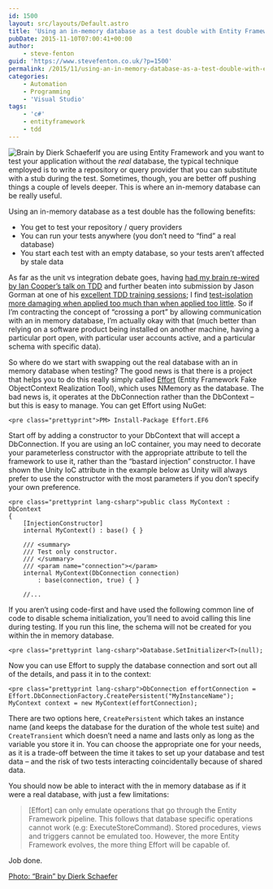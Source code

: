```yaml
---
id: 1500
layout: src/layouts/Default.astro
title: 'Using an in-memory database as a test double with Entity Framework'
pubDate: 2015-11-10T07:00:41+00:00
author:
    - steve-fenton
guid: 'https://www.stevefenton.co.uk/?p=1500'
permalink: /2015/11/using-an-in-memory-database-as-a-test-double-with-entity-framework/
categories:
    - Automation
    - Programming
    - 'Visual Studio'
tags:
    - 'c#'
    - entityframework
    - tdd
---
```


![Brain by Dierk Schaefer](https://www.stevefenton.co.uk/wp-content/uploads/2015/11/brain-by-dierk-schaefer-294x300.jpg)If you are using Entity Framework and you want to test your application without the *real* database, the typical technique employed is to write a repository or query provider that you can substitute with a stub during the test. Sometimes, though, you are better off pushing things a couple of levels deeper. This is where an in-memory database can be really useful.

Using an in-memory database as a test double has the following benefits:

- You get to test your repository / query providers
- You can run your tests anywhere (you don’t need to “find” a real database)
- You start each test with an empty database, so your tests aren’t affected by stale data

As far as the unit vs integration debate goes, having [had my brain re-wired by Ian Cooper’s talk on TDD](https://www.stevefenton.co.uk/2013/05/my-unit-testing-epiphany/) and further beaten into submission by Jason Gorman at one of his [excellent TDD training sessions](http://www.codemanship.co.uk/tdd.html); I find [test-isolation more damaging when applied too much than when applied too little](https://www.stevefenton.co.uk/2013/05/my-unit-testing-epiphany-continued/). So if I’m contracting the concept of “crossing a port” by allowing communication with an in memory database, I’m actually okay with that (much better than relying on a software product being installed on another machine, having a particular port open, with particular user accounts active, and a particular schema with specific data).

So where do we start with swapping out the real database with an in memory database when testing? The good news is that there is a project that helps you to do this really simply called [Effort](http://effort.codeplex.com/) (Entity Framework Fake ObjectContext Realization Tool), which uses NMemory as the database. The bad news is, it operates at the DbConnection rather than the DbContext – but this is easy to manage. You can get Effort using NuGet:

```
<pre class="prettyprint">PM> Install-Package Effort.EF6
```

Start off by adding a constructor to your DbContext that will accept a DbConnection. If you are using an IoC container, you may need to decorate your parameterless constructor with the appropriate attribute to tell the framework to use it, rather than the “bastard injection” constructor. I have shown the Unity IoC attribute in the example below as Unity will always prefer to use the constructor with the most parameters if you don’t specify your own preference.

```
<pre class="prettyprint lang-csharp">public class MyContext : DbContext
{
    [InjectionConstructor]
    internal MyContext() : base() { }

    /// <summary>
    /// Test only constructor.
    /// </summary>
    /// <param name="connection"></param>
    internal MyContext(DbConnection connection)
        : base(connection, true) { }

    //...
```

If you aren’t using code-first and have used the following common line of code to disable schema initialization, you’ll need to avoid calling this line during testing. If you run this line, the schema will not be created for you within the in memory database.

```
<pre class="prettyprint lang-csharp">Database.SetInitializer<T>(null);
```

Now you can use Effort to supply the database connection and sort out all of the details, and pass it in to the context:

```
<pre class="prettyprint lang-csharp">DbConnection effortConnection = Effort.DbConnectionFactory.CreatePersistent("MyInstanceName");
MyContext context = new MyContext(effortConnection);
```

There are two options here, `CreatePersistent` which takes an instance name (and keeps the database for the duration of the whole test suite) and `CreateTransient` which doesn’t need a name and lasts only as long as the variable you store it in. You can choose the appropriate one for your needs, as it is a trade-off between the time it takes to set up your database and test data – and the risk of two tests interacting coincidentally because of shared data.

You should now be able to interact with the in memory database as if it were a real database, with just a few limitations:

> \[Effort\] can only emulate operations that go through the Entity Framework pipeline. This follows that database specific operations cannot work (e.g: ExecuteStoreCommand). Stored procedures, views and triggers cannot be emulated too. However, the more Entity Framework evolves, the more thing Effort will be capable of.

Job done.

[Photo: “Brain” by Dierk Schaefer](https://www.flickr.com/photos/dierkschaefer/)